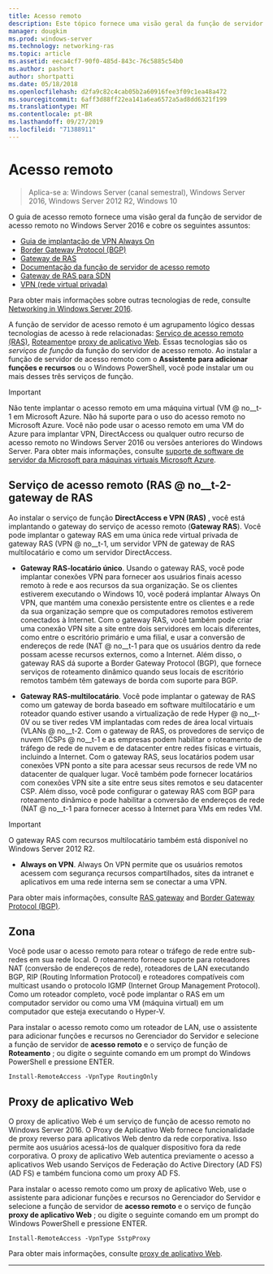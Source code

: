 ```yaml
---
title: Acesso remoto
description: Este tópico fornece uma visão geral da função de servidor de acesso remoto no Windows Server 2016.
manager: dougkim
ms.prod: windows-server
ms.technology: networking-ras
ms.topic: article
ms.assetid: eeca4cf7-90f0-485d-843c-76c5885c54b0
ms.author: pashort
author: shortpatti
ms.date: 05/18/2018
ms.openlocfilehash: d2fa9c82c4cab05b2a60916fee3f09c1ea48a472
ms.sourcegitcommit: 6aff3d88ff22ea141a6ea6572a5ad8dd6321f199
ms.translationtype: MT
ms.contentlocale: pt-BR
ms.lasthandoff: 09/27/2019
ms.locfileid: "71388911"
---
```

# <a name="remote-access"></a>Acesso remoto

>Aplica-se a: Windows Server (canal semestral), Windows Server 2016, Windows Server 2012 R2, Windows 10

O guia de acesso remoto fornece uma visão geral da função de servidor de acesso remoto no Windows Server 2016 e cobre os seguintes assuntos:

- [Guia de implantação de VPN Always On](vpn/always-on-vpn/deploy/always-on-vpn-deploy.md)
- [Border Gateway Protocol &#40;BGP&#41;](bgp/Border-Gateway-Protocol-BGP.md)
- [Gateway de RAS](ras-gateway/RAS-Gateway.md) 
- [Documentação da função de servidor de acesso remoto](ras/Remote-Access-Server-Role-Documentation.md)
- [Gateway de RAS para SDN](../../networking/sdn/technologies/network-function-virtualization/RAS-Gateway-for-SDN.md)
- [VPN (rede virtual privada)](vpn/vpn-top.md)
 
Para obter mais informações sobre outras tecnologias de rede, consulte [Networking in Windows Server 2016](https://docs.microsoft.com/windows-server/networking/networking).

A função de servidor de acesso remoto é um agrupamento lógico dessas tecnologias de acesso à rede relacionadas: [Serviço de acesso remoto (RAS)](#bkmk_da), [Roteamento](#bkmk_rras)e [proxy de aplicativo Web](#bkmk_proxy). Essas tecnologias são os *serviços de função* da função do servidor de acesso remoto. Ao instalar a função de servidor de acesso remoto com o **Assistente para adicionar funções e recursos** ou o Windows PowerShell, você pode instalar um ou mais desses três serviços de função.

>[!IMPORTANT]
>Não tente implantar o acesso remoto em uma máquina virtual \(VM @ no__t-1 em Microsoft Azure. Não há suporte para o uso do acesso remoto no Microsoft Azure. Você não pode usar o acesso remoto em uma VM do Azure para implantar VPN, DirectAccess ou qualquer outro recurso de acesso remoto no Windows Server 2016 ou versões anteriores do Windows Server. Para obter mais informações, consulte [suporte de software de servidor da Microsoft para máquinas virtuais Microsoft Azure](https://support.microsoft.com/help/2721672/microsoft-server-software-support-for-microsoft-azure-virtual-machines).

## <a name="bkmk_da"></a>Serviço de acesso remoto \(RAS @ no__t-2-gateway de RAS

Ao instalar o serviço de função **DirectAccess e VPN (RAS)** , você está implantando o gateway do serviço de acesso remoto \(**Gateway RAS**\). Você pode implantar o gateway RAS em uma única rede virtual privada de gateway RAS \(VPN @ no__t-1, um servidor VPN de gateway de RAS multilocatário e como um servidor DirectAccess.

- **Gateway RAS-locatário único**. Usando o gateway RAS, você pode implantar conexões VPN para fornecer aos usuários finais acesso remoto à rede e aos recursos da sua organização. Se os clientes estiverem executando o Windows 10, você poderá implantar Always On VPN, que mantém uma conexão persistente entre os clientes e a rede da sua organização sempre que os computadores remotos estiverem conectados à Internet. Com o gateway RAS, você também pode criar uma conexão VPN site a site entre dois servidores em locais diferentes, como entre o escritório primário e uma filial, e usar a conversão de endereços de rede \(NAT @ no__t-1 para que os usuários dentro da rede possam acesse recursos externos, como a Internet. Além disso, o gateway RAS dá suporte a Border Gateway Protocol (BGP), que fornece serviços de roteamento dinâmico quando seus locais de escritório remotos também têm gateways de borda com suporte para BGP.

- **Gateway RAS-multilocatário**. Você pode implantar o gateway de RAS como um gateway de borda baseado em software multilocatário e um roteador quando estiver usando a virtualização de rede Hyper @ no__t-0V ou se tiver redes VM implantadas com redes de área local virtuais \(VLANs @ no__t-2. Com o gateway de RAS, os provedores de serviço de nuvem \(CSPs @ no__t-1 e as empresas podem habilitar o roteamento de tráfego de rede de nuvem e de datacenter entre redes físicas e virtuais, incluindo a Internet. Com o gateway RAS, seus locatários podem usar conexões VPN ponto a site para acessar seus recursos de rede VM no datacenter de qualquer lugar. Você também pode fornecer locatários com conexões VPN site a site entre seus sites remotos e seu datacenter CSP. Além disso, você pode configurar o gateway RAS com BGP para roteamento dinâmico e pode habilitar a conversão de endereços de rede \(NAT @ no__t-1 para fornecer acesso à Internet para VMs em redes VM.

>[!IMPORTANT]
> O gateway RAS com recursos multilocatário também está disponível no Windows Server 2012 R2.

- **Always on VPN**. Always On VPN permite que os usuários remotos acessem com segurança recursos compartilhados, sites da intranet e aplicativos em uma rede interna sem se conectar a uma VPN. 

Para obter mais informações, consulte [RAS gateway](ras-gateway/RAS-Gateway.md) and [Border Gateway Protocol (BGP)](bgp/Border-Gateway-Protocol-BGP.md).

## <a name="bkmk_rras"></a>Zona

Você pode usar o acesso remoto para rotear o tráfego de rede entre sub-redes em sua rede local. O roteamento fornece suporte para roteadores NAT (conversão de endereços de rede), roteadores de LAN executando BGP, RIP (Routing Information Protocol) e roteadores compatíveis com multicast usando o protocolo IGMP (Internet Group Management Protocol). Como um roteador completo, você pode implantar o RAS em um computador servidor ou como uma VM (máquina virtual) em um computador que esteja executando o Hyper-V.

Para instalar o acesso remoto como um roteador de LAN, use o assistente para adicionar funções e recursos no Gerenciador do Servidor e selecione a função de servidor de **acesso remoto** e o serviço de função de **Roteamento** ; ou digite o seguinte comando em um prompt do Windows PowerShell e pressione ENTER.

```  
Install-RemoteAccess -VpnType RoutingOnly
```  

## <a name="bkmk_proxy"></a>Proxy de aplicativo Web

O proxy de aplicativo Web é um serviço de função de acesso remoto no Windows Server 2016. O Proxy de Aplicativo Web fornece funcionalidade de proxy reverso para aplicativos Web dentro da rede corporativa. Isso permite aos usuários acessá-los de qualquer dispositivo fora da rede corporativa. O proxy de aplicativo Web autentica previamente o acesso a aplicativos Web usando Serviços de Federação do Active Directory (AD FS) (AD FS) e também funciona como um proxy AD FS.

Para instalar o acesso remoto como um proxy de aplicativo Web, use o assistente para adicionar funções e recursos no Gerenciador do Servidor e selecione a função de servidor de **acesso remoto** e o serviço de função **proxy de aplicativo Web** ; ou digite o seguinte comando em um prompt do Windows PowerShell e pressione ENTER.  

```  
Install-RemoteAccess -VpnType SstpProxy  
```  

Para obter mais informações, consulte [proxy de aplicativo Web](https://technet.microsoft.com/windows-server-docs/identity/web-application-proxy/web-application-proxy-windows-server).


---